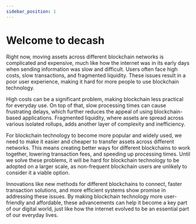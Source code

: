```yaml
---
sidebar_position: 1 
---
```


# Welcome to decash

Right now, moving assets across different blockchain networks is complicated and expensive, much like how the internet was in its early days when sending information was slow and difficult. Users often face high costs, slow transactions, and fragmented liquidity. These issues result in a poor user experience, making it hard for more people to use blockchain technology.

High costs can be a significant problem, making blockchain less practical for everyday use. On top of that, slow processing times can cause frustrating delays, which further reduces the appeal of using blockchain-based applications. Fragmented liquidity, where assets are spread across various isolated rollups, adds another layer of complexity and inefficiency.

For blockchain technology to become more popular and widely used, we need to make it easier and cheaper to transfer assets across different networks. This means creating better ways for different blockchains to work together, lowering transaction fees, and speeding up processing times. Until we solve these problems, it will be hard for blockchain technology to be adopted on a larger scale, as non-frequent blockchain users are unlikely to consider it a viable option.

Innovations like new methods for different blockchains to connect, faster transaction solutions, and more efficient systems show promise in addressing these issues. By making blockchain technology more user-friendly and affordable, these advancements can help it become a key part of our digital world, just like how the internet evolved to be an essential part of our everyday lives.